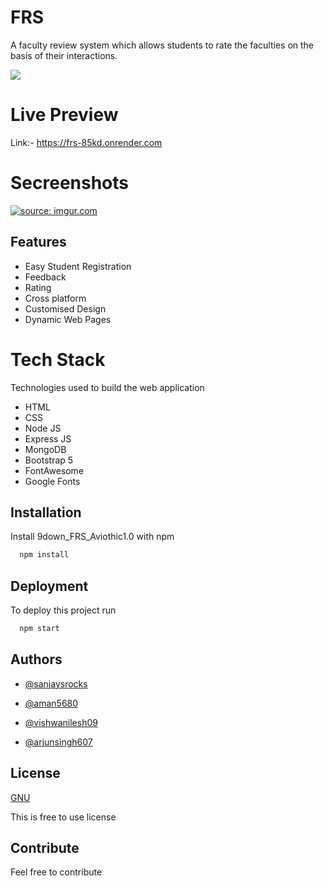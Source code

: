 
# FRS

A faculty review system which allows students to rate the faculties on the basis of their interactions.

<img src="https://github.com/SanjaySRocks/9down_FRS_Aviothic1.0/blob/main/public/images/FAVICON.png">

# Live Preview
Link:- https://frs-85kd.onrender.com

# Secreenshots
<a href="https://imgur.com/2jR6980"><img src="https://i.imgur.com/2jR6980.png" title="source: imgur.com" /></a>

## Features

- Easy Student Registration
- Feedback 
- Rating
- Cross platform
- Customised Design
- Dynamic Web Pages


# Tech Stack
Technologies used to build the web application

- HTML
- CSS
- Node JS
- Express JS
- MongoDB
- Bootstrap 5
- FontAwesome
- Google Fonts


## Installation

Install 9down_FRS_Aviothic1.0 with npm

```bash
  npm install
```


## Deployment

To deploy this project run


```bash
  npm start
```
 
## Authors

- [@sanjaysrocks](https://www.github.com/sanjaysrocks)

- [@aman5680](https://www.github.com/aman5680)

- [@vishwanilesh09](https://www.github.com/vishwanilesh09)

- [@arjunsingh607](https://www.github.com/arjunsingh607)


## License

[GNU](https://choosealicense.com/licenses/GNU/)

This is free to use license

## Contribute
Feel free to contribute 
